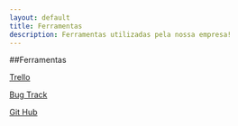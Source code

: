 ```yaml
---
layout: default
title: Ferramentas
description: Ferramentas utilizadas pela nossa empresa!
---
```


##Ferramentas

[Trello](https://trello.com)

[Bug Track](https://www.bugtrack.net)

[Git Hub](https://github.com)


